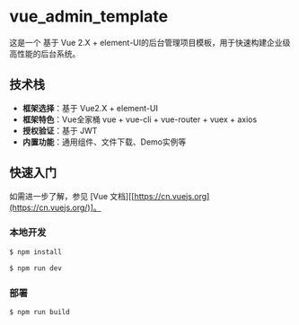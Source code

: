 # vue_admin_template

这是一个 基于 Vue 2.X + element-UI的后台管理项目模板，用于快速构建企业级高性能的后台系统。



## 技术栈

- **框架选择**：基于 Vue2.X + element-UI
- **框架特色**：Vue全家桶 vue + vue-cli + vue-router + vuex + axios
- **授权验证**：基于 JWT
- **内置功能**：通用组件、文件下载、Demo实例等

## 快速入门

如需进一步了解，参见 [Vue 文档][[https://cn.vuejs.org](https://cn.vuejs.org/)]。

### 本地开发

```bash
$ npm install

$ npm run dev
```

### 部署

```bash
$ npm run build
```

